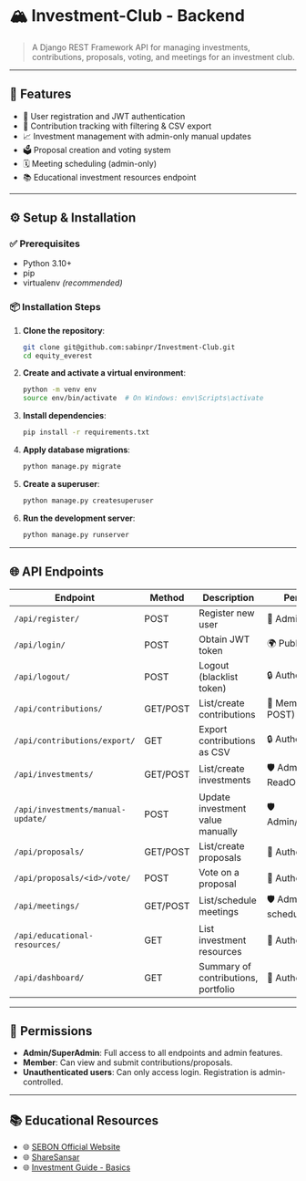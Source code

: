 # 🏔️ Investment-Club - Backend

> A Django REST Framework API for managing investments, contributions, proposals, voting, and meetings for an investment club.

---

## 🚀 Features

- 🔐 User registration and JWT authentication
- 💸 Contribution tracking with filtering & CSV export
- 📈 Investment management with admin-only manual updates
- 🗳️ Proposal creation and voting system
- 🗓️ Meeting scheduling (admin-only)
- 📚 Educational investment resources endpoint

---

## ⚙️ Setup & Installation

### ✅ Prerequisites

- Python 3.10+
- pip
- virtualenv _(recommended)_

### 📦 Installation Steps

1. **Clone the repository**:

   ```bash
   git clone git@github.com:sabinpr/Investment-Club.git
   cd equity_everest
   ```

2. **Create and activate a virtual environment**:

   ```bash
   python -m venv env
   source env/bin/activate  # On Windows: env\Scripts\activate
   ```

3. **Install dependencies**:

   ```bash
   pip install -r requirements.txt
   ```

4. **Apply database migrations**:

   ```bash
   python manage.py migrate
   ```

5. **Create a superuser**:

   ```bash
   python manage.py createsuperuser
   ```

6. **Run the development server**:

   ```bash
   python manage.py runserver
   ```

---

## 🌐 API Endpoints

| Endpoint                          | Method   | Description                         | Permission            |
| --------------------------------- | -------- | ----------------------------------- | --------------------- |
| `/api/register/`                  | POST     | Register new user                   | 🔐 Admin only         |
| `/api/login/`                     | POST     | Obtain JWT token                    | 🌍 Public             |
| `/api/logout/`                    | POST     | Logout (blacklist token)            | 🔒 Authenticated      |
| `/api/contributions/`             | GET/POST | List/create contributions           | 👤 Member (GET, POST) |
| `/api/contributions/export/`      | GET      | Export contributions as CSV         | 🔒 Authenticated      |
| `/api/investments/`               | GET/POST | List/create investments             | 🛡️ Admin or ReadOnly  |
| `/api/investments/manual-update/` | POST     | Update investment value manually    | 🛡️ Admin/SuperAdmin   |
| `/api/proposals/`                 | GET/POST | List/create proposals               | 👤 Authenticated      |
| `/api/proposals/<id>/vote/`       | POST     | Vote on a proposal                  | 👤 Authenticated      |
| `/api/meetings/`                  | GET/POST | List/schedule meetings              | 🛡️ Admin can schedule |
| `/api/educational-resources/`     | GET      | List investment resources           | 👤 Authenticated      |
| `/api/dashboard/`                 | GET      | Summary of contributions, portfolio | 👤 Authenticated      |

---

## 🔐 Permissions

- **Admin/SuperAdmin**: Full access to all endpoints and admin features.
- **Member**: Can view and submit contributions/proposals.
- **Unauthenticated users**: Can only access login. Registration is admin-controlled.

---

## 📚 Educational Resources

- 🌐 [SEBON Official Website](https://www.sebon.gov.np)
- 🌐 [ShareSansar](https://www.sharesansar.com)
- 🌐 [Investment Guide - Basics](https://www.investmentguide.com/basics)
